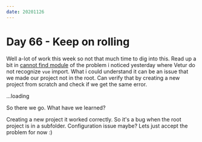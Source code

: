 ```yaml
---
date: 20201126
---
```


# Day 66 - Keep on rolling

Well a-lot of work this week so not that much time to dig into this. Read up a bit in [cannot find module](https://github.com/vuejs/vetur/issues/762) of the problem i noticed yesterday where Vetur do not recognize `vue` import. What i could understand it can be an issue that we made our project not in the root. Can verify that by creating a new project from scratch and check if we get the same error.

...loading

So there we go. What have we learned?

Creating a new project it worked correctly. So it's a bug when the root project is in a subfolder. Configuration issue maybe? Lets just accept the problem for now :)
